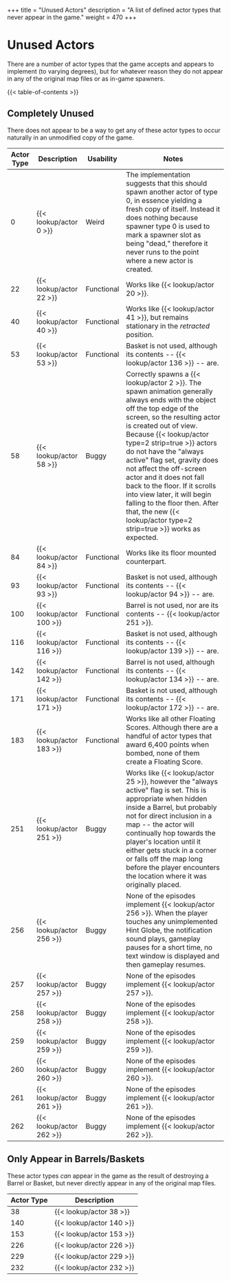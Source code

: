 +++
title = "Unused Actors"
description = "A list of defined actor types that never appear in the game."
weight = 470
+++

# Unused Actors

There are a number of actor types that the game accepts and appears to implement (to varying degrees), but for whatever reason they do not appear in any of the original map files or as in-game spawners.

{{< table-of-contents >}}

## Completely Unused

There does not appear to be a way to get any of these actor types to occur naturally in an unmodified copy of the game.

Actor Type | Description              | Usability  | Notes
-----------|--------------------------|------------|------
0          | {{< lookup/actor 0 >}}   | Weird      | The implementation suggests that this should spawn another actor of type 0, in essence yielding a fresh copy of itself. Instead it does nothing because spawner type 0 is used to mark a spawner slot as being "dead," therefore it never runs to the point where a new actor is created.
22         | {{< lookup/actor 22 >}}  | Functional | Works like {{< lookup/actor 20 >}}.
40         | {{< lookup/actor 40 >}}  | Functional | Works like {{< lookup/actor 41 >}}, but remains stationary in the _retracted_ position.
53         | {{< lookup/actor 53 >}}  | Functional | Basket is not used, although its contents -- {{< lookup/actor 136 >}} -- are.
58         | {{< lookup/actor 58 >}}  | Buggy      | Correctly spawns a {{< lookup/actor 2 >}}. The spawn animation generally always ends with the object off the top edge of the screen, so the resulting actor is created out of view. Because {{< lookup/actor type=2 strip=true >}} actors do not have the "always active" flag set, gravity does not affect the off-screen actor and it does not fall back to the floor. If it scrolls into view later, it will begin falling to the floor then. After that, the new {{< lookup/actor type=2 strip=true >}} works as expected.
84         | {{< lookup/actor 84 >}}  | Functional | Works like its floor mounted counterpart.
93         | {{< lookup/actor 93 >}}  | Functional | Basket is not used, although its contents -- {{< lookup/actor 94 >}} -- are.
100        | {{< lookup/actor 100 >}} | Functional | Barrel is not used, nor are its contents -- {{< lookup/actor 251 >}}.
116        | {{< lookup/actor 116 >}} | Functional | Basket is not used, although its contents -- {{< lookup/actor 139 >}} -- are.
142        | {{< lookup/actor 142 >}} | Functional | Barrel is not used, although its contents -- {{< lookup/actor 134 >}} -- are.
171        | {{< lookup/actor 171 >}} | Functional | Basket is not used, although its contents -- {{< lookup/actor 172 >}} -- are.
183        | {{< lookup/actor 183 >}} | Functional | Works like all other Floating Scores. Although there are a handful of actor types that award 6,400 points when bombed, none of them create a Floating Score.
251        | {{< lookup/actor 251 >}} | Buggy      | Works like {{< lookup/actor 25 >}}, however the "always active" flag is set. This is appropriate when hidden inside a Barrel, but probably not for direct inclusion in a map -- the actor will continually hop towards the player's location until it either gets stuck in a corner or falls off the map long before the player encounters the location where it was originally placed.
256        | {{< lookup/actor 256 >}} | Buggy      | None of the episodes implement {{< lookup/actor 256 >}}. When the player touches any unimplemented Hint Globe, the notification sound plays, gameplay pauses for a short time, no text window is displayed and then gameplay resumes.
257        | {{< lookup/actor 257 >}} | Buggy      | None of the episodes implement {{< lookup/actor 257 >}}.
258        | {{< lookup/actor 258 >}} | Buggy      | None of the episodes implement {{< lookup/actor 258 >}}.
259        | {{< lookup/actor 259 >}} | Buggy      | None of the episodes implement {{< lookup/actor 259 >}}.
260        | {{< lookup/actor 260 >}} | Buggy      | None of the episodes implement {{< lookup/actor 260 >}}.
261        | {{< lookup/actor 261 >}} | Buggy      | None of the episodes implement {{< lookup/actor 261 >}}.
262        | {{< lookup/actor 262 >}} | Buggy      | None of the episodes implement {{< lookup/actor 262 >}}.

## Only Appear in Barrels/Baskets

These actor types _can_ appear in the game as the result of destroying a Barrel or Basket, but never directly appear in any of the original map files.

Actor Type | Description
-----------|------------
38         | {{< lookup/actor 38 >}}
140        | {{< lookup/actor 140 >}}
153        | {{< lookup/actor 153 >}}
226        | {{< lookup/actor 226 >}}
229        | {{< lookup/actor 229 >}}
232        | {{< lookup/actor 232 >}}
